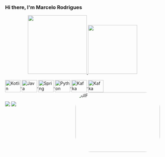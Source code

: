 ### Hi there, I'm Marcelo Rodrigues

<div align="center">
  <a href="https://github.com/marcelorodriguesdev">
  <img height="192em" src="https://github-readme-stats.vercel.app/api?username=marcelorodriguesdev&show_icons=true&theme=dark&include_all_commits=true&count_private=true"/>
  <img height="160em" src="https://github-readme-stats.vercel.app/api/top-langs/?username=marcelorodriguesdev&layout=compact&langs_count=7&theme=dark"/>
</div>
<div style="display: inline_block"><br>
  <img align="center" alt="Kotlin" height="40" width="50" src="https://cdn.jsdelivr.net/gh/devicons/devicon/icons/kotlin/kotlin-original.svg">
  <img align="center" alt="Java" height="40" width="50" src="https://cdn.jsdelivr.net/gh/devicons/devicon/icons/java/java-original.svg">
  <img align="center" alt="Spring" height="40" width="50" src="https://cdn.jsdelivr.net/gh/devicons/devicon/icons/spring/spring-original-wordmark.svg">
  <img align="center" alt="Python" height="40" width="50" src="https://cdn.jsdelivr.net/gh/devicons/devicon/icons/python/python-original.svg">
  <img align="center" alt="Kafka" height="40" width="50" src="https://cdn.jsdelivr.net/gh/devicons/devicon/icons/apachekafka/apachekafka-original.svg">
          
  <img align="center" alt="Kafka" height="40" width="50" src="https://icongr.am/devicon/android-original.svg">
  <img align="right" alt="GIF" height="195" width="275" style="border-radius:50px;" src="https://i.gifer.com/origin/9a/9a408411071e84fea28cf5918b09b320.gif">
</div>
  
          
         
        
 ##
  
  
  
  
  
  
<div> 
  <a href = "mailto:marcelo.rodrigues.contato@gmail.com"><img src="https://img.shields.io/badge/-Gmail-%23333?style=for-the-badge&logo=gmail&logoColor=white" target="_blank"></a>
  <a href="https://www.linkedin.com/in/marcelo-rodrigues-developer" target="_blank"><img src="https://img.shields.io/badge/-LinkedIn-%230077B5?style=for-the-badge&logo=linkedin&logoColor=white" target="_blank"></a> 
 
</div>
